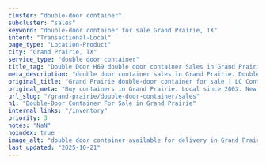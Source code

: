 ```yaml
---
cluster: "double-door container"
subcluster: "sales"
keyword: "double-door container for sale Grand Prairie, TX"
intent: "Transactional-Local"
page_type: "Location-Product"
city: "Grand Prairie, TX"
service_type: "double door container"
title_tag: "Double Door H69 double door container Sales in Grand Prairie | LC Container"
meta_description: "double door container sales in Grand Prairie. Double door containers for easy access. Fast delivery, competitive pricing. Serving double door container area. Quote ID: D61. Call (214) 524-4168 for your free quote today."
original_title: "Grand Prairie double-door container for sale | LC Container"
original_meta: "Buy containers in Grand Prairie. Local since 2003. New & used inventory. Fast delivery. Get your free quote — call (214) 524-4168 today. LC Container — your ..."
url_slug: "/grand-prairie/double-door-container/sales"
h1: "Double-Door Container For Sale in Grand Prairie"
internal_links: "/inventory"
priority: 3
notes: "NaN"
noindex: true
image_alt: "double door container available for delivery in Grand Prairie"
last_updated: "2025-10-21"
---
```


<!-- TODO: Add unique city/inventory copy, images, and internal links here. -->
